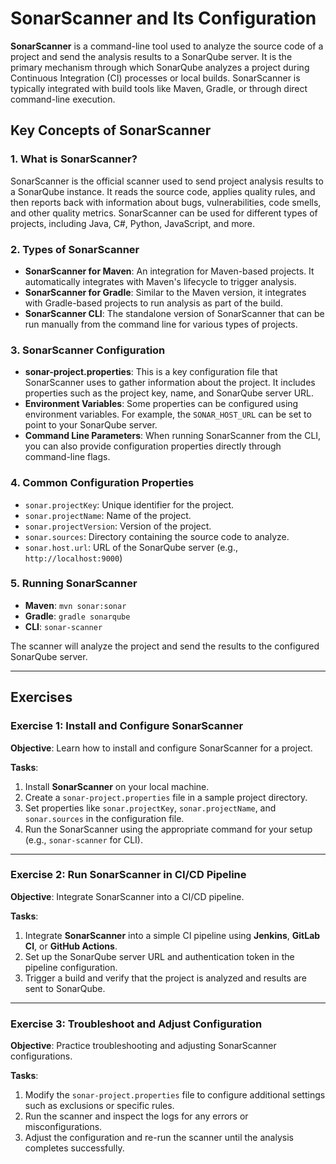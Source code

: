 # SonarScanner and Its Configuration

**SonarScanner** is a command-line tool used to analyze the source code of 
a project and send the analysis results to a SonarQube server. It is the 
primary mechanism through which SonarQube analyzes a project during 
Continuous Integration (CI) processes or local builds. SonarScanner is 
typically integrated with build tools like Maven, Gradle, or through direct 
command-line execution.     

## Key Concepts of SonarScanner

### 1. What is SonarScanner?

SonarScanner is the official scanner used to send project analysis results 
to a SonarQube instance. It reads the source code, applies quality rules, 
and then reports back with information about bugs, vulnerabilities, code 
smells, and other quality metrics. SonarScanner can be used for different 
types of projects, including Java, C#, Python, JavaScript, and more.    

### 2. Types of SonarScanner

- **SonarScanner for Maven**: An integration for Maven-based projects. It 
  automatically integrates with Maven's lifecycle to trigger analysis. 
- **SonarScanner for Gradle**: Similar to the Maven version, it integrates 
  with Gradle-based projects to run analysis as part of the build. 
- **SonarScanner CLI**: The standalone version of SonarScanner that can be 
  run manually from the command line for various types of projects. 

### 3. SonarScanner Configuration

- **sonar-project.properties**: This is a key configuration file that 
  SonarScanner uses to gather information about the project. It includes 
  properties such as the project key, name, and SonarQube server URL.   
- **Environment Variables**: Some properties can be configured using 
  environment variables. For example, the `SONAR_HOST_URL` can be set to 
  point to your SonarQube server. 
- **Command Line Parameters**: When running SonarScanner from the CLI, you 
  can also provide configuration properties directly through command-line 
  flags. 

### 4. Common Configuration Properties
 
- `sonar.projectKey`: Unique identifier for the project.
- `sonar.projectName`: Name of the project.
- `sonar.projectVersion`: Version of the project.
- `sonar.sources`: Directory containing the source code to analyze.
- `sonar.host.url`: URL of the SonarQube server (e.g., `http://localhost:9000`)

### 5. Running SonarScanner

- **Maven**: `mvn sonar:sonar`
- **Gradle**: `gradle sonarqube`
- **CLI**: `sonar-scanner`

The scanner will analyze the project and send the results to the configured 
SonarQube server. 

---

## Exercises

### Exercise 1: Install and Configure SonarScanner

**Objective**: 
Learn how to install and configure SonarScanner for a project.

**Tasks**:
1. Install **SonarScanner** on your local machine.
2. Create a `sonar-project.properties` file in a sample project directory.
3. Set properties like `sonar.projectKey`, `sonar.projectName`, 
   and `sonar.sources` in the configuration file.
4. Run the SonarScanner using the appropriate command for your setup
   (e.g., `sonar-scanner` for CLI).

---

### Exercise 2: Run SonarScanner in CI/CD Pipeline

**Objective**: 
Integrate SonarScanner into a CI/CD pipeline.

**Tasks**:
1. Integrate **SonarScanner** into a simple CI pipeline using **Jenkins**, 
   **GitLab CI**, or **GitHub Actions**. 
2. Set up the SonarQube server URL and authentication token in the pipeline 
   configuration. 
3. Trigger a build and verify that the project is analyzed and results are 
   sent to SonarQube. 

---

### Exercise 3: Troubleshoot and Adjust Configuration

**Objective**: 
Practice troubleshooting and adjusting SonarScanner configurations.

**Tasks**:
1. Modify the `sonar-project.properties` file to configure additional 
   settings such as exclusions or specific rules. 
2. Run the scanner and inspect the logs for any errors or misconfigurations.
3. Adjust the configuration and re-run the scanner until the analysis 
   completes successfully. 
